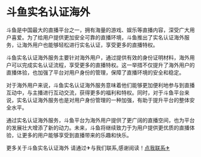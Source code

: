 # 斗鱼实名认证海外

斗鱼是中国最大的直播平台之一，拥有海量的游戏、娱乐等直播内容，深受广大用户喜爱。为了给用户提供更加安全可靠的直播环境，斗鱼推出了实名认证海外服务，让海外用户也能够轻松进行实名认证，享受更多的直播特权。

斗鱼实名认证海外服务主要针对海外用户，通过提供有效的身份证明材料，海外用户可以完成实名认证流程，享受更多的直播特权。这一举措不仅提升了海外用户的直播体验，也加强了平台对用户身份的管理，保障了直播环境的安全和稳定。

对于海外用户来说，斗鱼实名认证海外服务意味着他们能够更加便利地参与到直播互动中，与主播进行互动交流，获得更多的福利和特权。同时，对于斗鱼平台来说，实名认证海外服务也是对用户身份管理的一种加强，有助于提升平台的整体安全水平。

通过实名认证海外服务，斗鱼平台为海外用户提供了更广阔的直播空间，也为平台的发展壮大增添了新的动力。未来，斗鱼将继续致力于为用户提供更优质的直播体验，让更多的用户能够享受到直播带来的乐趣和快乐。

更多关于斗鱼实名认证海外 请通过✈与我们联系,感谢阅读！[点我联系✈](https://pc.G208.com)